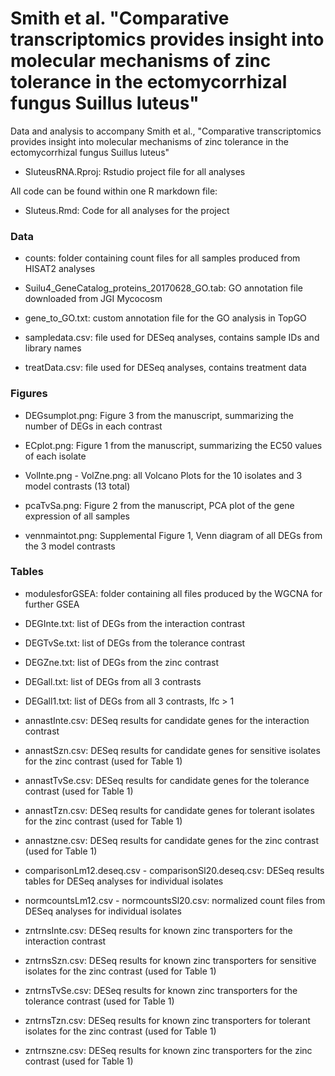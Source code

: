 # Smith et al. "Comparative transcriptomics provides insight into molecular mechanisms of zinc tolerance in the ectomycorrhizal fungus Suillus luteus"

Data and analysis to accompany Smith et al., "Comparative transcriptomics provides insight into molecular mechanisms of zinc tolerance in the ectomycorrhizal fungus Suillus luteus"

- SluteusRNA.Rproj: Rstudio project file for all analyses

All code can be found within one R markdown file:

- Sluteus.Rmd: Code for all analyses for the project

### Data

- counts: folder containing count files for all samples produced from HISAT2 analyses

- Suilu4_GeneCatalog_proteins_20170628_GO.tab: GO annotation file downloaded from JGI Mycocosm

- gene_to_GO.txt: custom annotation file for the GO analysis in TopGO

- sampledata.csv: file used for DESeq analyses, contains sample IDs and library names

- treatData.csv: file used for DESeq analyses, contains treatment data

### Figures

- DEGsumplot.png: Figure 3 from the manuscript, summarizing the number of DEGs in each contrast

- ECplot.png: Figure 1 from the manuscript, summarizing the EC50 values of each isolate

- VolInte.png - VolZne.png: all Volcano Plots for the 10 isolates and 3 model contrasts (13 total)

- pcaTvSa.png: Figure 2 from the manuscript, PCA plot of the gene expression of all samples

- vennmaintot.png: Supplemental Figure 1, Venn diagram of all DEGs from the 3 model contrasts

### Tables

- modulesforGSEA: folder containing all files produced by the WGCNA for further GSEA

- DEGInte.txt: list of DEGs from the interaction contrast

- DEGTvSe.txt: list of DEGs from the tolerance contrast

- DEGZne.txt: list of DEGs from the zinc contrast

- DEGall.txt: list of DEGs from all 3 contrasts

- DEGall1.txt: list of DEGs from all 3 contrasts, lfc > 1
  
- annastInte.csv: DESeq results for candidate genes for the interaction contrast

- annastSzn.csv: DESeq results for candidate genes for sensitive isolates for the zinc contrast (used for Table 1)

- annastTvSe.csv: DESeq results for candidate genes for the tolerance contrast (used for Table 1)

- annastTzn.csv: DESeq results for candidate genes for tolerant isolates for the zinc contrast (used for Table 1)

- annastzne.csv: DESeq results for candidate genes for the zinc contrast (used for Table 1)

- comparisonLm12.deseq.csv - comparisonSl20.deseq.csv: DESeq results tables for DESeq analyses for individual isolates

- normcountsLm12.csv - normcountsSl20.csv: normalized count files from DESeq analyses for individual isolates

- zntrnsInte.csv: DESeq results for known zinc transporters for the interaction contrast

- zntrnsSzn.csv: DESeq results for known zinc transporters for sensitive isolates for the zinc contrast (used for Table 1)

- zntrnsTvSe.csv: DESeq results for known zinc transporters for the tolerance contrast (used for Table 1)

- zntrnsTzn.csv: DESeq results for known zinc transporters for tolerant isolates for the zinc contrast (used for Table 1)

- zntrnszne.csv: DESeq results for known zinc transporters for the zinc contrast (used for Table 1)
